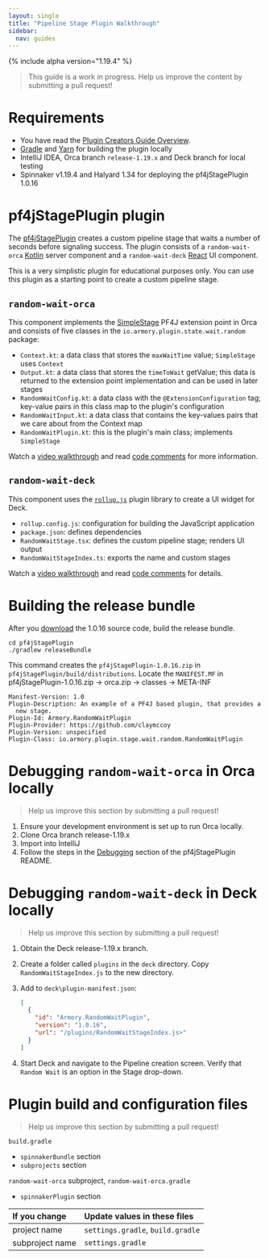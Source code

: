 ```yaml
---
layout: single
title: "Pipeline Stage Plugin Walkthrough"
sidebar:
  nav: guides
---
```


{% include alpha version="1.19.4" %}
> This guide is a work in progress. Help us improve the content by submitting a pull request!




# Requirements

* You have read the [Plugin Creators Guide Overview](/docs/v1/guides/developer/plugin-creators/overview/).
* [Gradle](https://gradle.org/) and [Yarn](https://classic.yarnpkg.com/en/) for building the plugin locally
* IntelliJ IDEA, Orca branch `release-1.19.x` and Deck branch  for local testing
* Spinnaker v1.19.4 and Halyard 1.34 for deploying the pf4jStagePlugin 1.0.16

# pf4jStagePlugin plugin

The [pf4jStagePlugin](https://github.com/spinnaker-plugin-examples/pf4jStagePlugin) creates a custom pipeline stage that waits a number of seconds before signaling success. The plugin consists of a `random-wait-orca` [Kotlin](https://kotlinlang.org/docs/reference/) server component and a `random-wait-deck` [React](https://reactjs.org/) UI component.

This is a very simplistic plugin for educational purposes only. You can use this plugin as a starting point to create a custom pipeline stage.

## `random-wait-orca`

This component implements the [SimpleStage](https://github.com/spinnaker/orca/blob/ab89a0d7f847205ccd62e70f8a714040a8621ee7/orca-api/src/main/java/com/netflix/spinnaker/orca/api/SimpleStage.java) PF4J extension point in Orca and  consists of five classes in the `io.armory.plugin.state.wait.random` package:

* `Context.kt`: a data class that stores the `maxWaitTime` value; `SimpleStage` uses `Context`
* `Output.kt`: a data class that stores the `timeToWait` getValue; this data is returned to the extension point implementation and can be used in later stages
* `RandomWaitConfig.kt`: a data class with the `@ExtensionConfiguration` tag; key-value pairs in this class map to the plugin's configuration
* `RandomWaitInput.kt`: a data class that contains the key-values pairs that we care about from the Context map
* `RandomWaitPlugin.kt`: this is the plugin's main class; implements `SimpleStage`

Watch a [video walkthrough](https://youtu.be/b7BmMY1kR10) and read [code comments](https://github.com/spinnaker-plugin-examples/pf4jStagePlugin/tree/master/random-wait-orca/src/main/kotlin/io/armory/plugin/stage/wait/random) for more information.

## `random-wait-deck`

This component uses the [`rollup.js`](https://rollupjs.org/guide/en/#plugins-overview) plugin library to create a UI widget for Deck.

* `rollup.config.js`: configuration for building the JavaScript application
* `package.json`: defines dependencies
* `RandomWaitStage.tsx`: defines the custom pipeline stage; renders UI output
* `RandomWaitStageIndex.ts`: exports the name and custom stages

Watch a [video walkthrough](https://youtu.be/u9NVlG58NYo) and read [code comments](https://github.com/spinnaker-plugin-examples/pf4jStagePlugin/tree/master/random-wait-deck/src) for details.

# Building the release bundle

After you [download](https://github.com/spinnaker-plugin-examples/pf4jStagePlugin/archive/v1.0.16.tar.gz) the 1.0.16 source code, build the release bundle.

 ```shell
 cd pf4jStagePlugin
 ./gradlew releaseBundle
 ```

This command creates the `pf4jStagePlugin-1.0.16.zip` in `pf4jStagePlugin/build/distributions`. Locate the `MANIFEST.MF` in pf4jStagePlugin-1.0.16.zip -> orca.zip -> classes -> META-INF

```
Manifest-Version: 1.0
Plugin-Description: An example of a PF4J based plugin, that provides a
  new stage.
Plugin-Id: Armory.RandomWaitPlugin
Plugin-Provider: https://github.com/claymccoy
Plugin-Version: unspecified
Plugin-Class: io.armory.plugin.stage.wait.random.RandomWaitPlugin
```


# Debugging `random-wait-orca` in Orca locally

> Help us improve this section by submitting a pull request!

1. Ensure your development environment is set up to run Orca locally.
1. Clone Orca branch release-1.19.x
1. Import into IntelliJ
1. Follow the steps in the [Debugging](https://github.com/spinnaker-plugin-examples/pf4jStagePlugin#debugging) section of the pf4jStagePlugin README.


# Debugging `random-wait-deck` in Deck locally

> Help us improve this section by submitting a pull request!

1. Obtain the Deck release-1.19.x branch.
1. Create a folder called `plugins` in the `deck` directory. Copy `RandomWaitStageIndex.js` to the new directory.
1. Add to  `deck\plugin-manifest.json`:

	```json
	[
	  {
		"id": "Armory.RandomWaitPlugin",
		"version": "1.0.16",
		"url": "/plugins/RandomWaitStageIndex.js>"
	  }
	]
	```

1. Start Deck and navigate to the Pipeline creation screen. Verify that `Random Wait` is an option in the Stage drop-down.

# Plugin build and configuration files

> Help us improve this section by submitting a pull request!

`build.gradle`
- `spinnakerBundle` section
- `subprojects` section


`random-wait-orca` subproject, `random-wait-orca.gradle`
- `spinnakerPlugin` section

If you change   | Update values in these files
:---------------|:---------------------------------
project name    | `settings.gradle`, `build.gradle`
subproject name | `settings.gradle`
